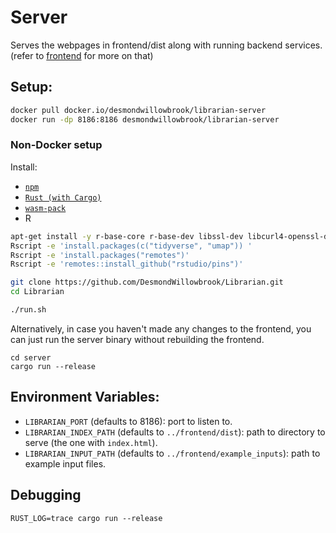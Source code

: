 # Server
Serves the webpages in frontend/dist along with running backend services. (refer to [frontend](../frontend/) for more on that)
## Setup:

```bash
docker pull docker.io/desmondwillowbrook/librarian-server
docker run -dp 8186:8186 desmondwillowbrook/librarian-server
```

### Non-Docker setup
Install:
- [`npm`](https://www.npmjs.com/get-npm)
- [`Rust (with Cargo)`](https://www.rust-lang.org/) 
- [`wasm-pack`](https://rustwasm.github.io/wasm-pack/installer/)
- R

```bash
apt-get install -y r-base-core r-base-dev libssl-dev libcurl4-openssl-dev libxml2-dev
Rscript -e 'install.packages(c("tidyverse", "umap")) '
Rscript -e 'install.packages("remotes")'
Rscript -e 'remotes::install_github("rstudio/pins")'
```

```bash
git clone https://github.com/DesmondWillowbrook/Librarian.git
cd Librarian
```

```bash
./run.sh
```
Alternatively, in case you haven't made any changes to the frontend, you can just run the server binary without rebuilding the frontend.
```
cd server
cargo run --release
```

## Environment Variables:
- `LIBRARIAN_PORT` (defaults to 8186): port to listen to.
- `LIBRARIAN_INDEX_PATH` (defaults to `../frontend/dist`): path to directory to serve (the one with `index.html`).
- `LIBRARIAN_INPUT_PATH` (defaults to `../frontend/example_inputs`): path to example input files.

## Debugging
```
RUST_LOG=trace cargo run --release
```